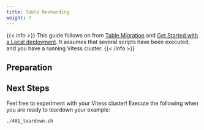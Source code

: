```yaml
---
title: Table Resharding
weight: 7
---
```


{{< info >}}
This guide follows on from [Table Migration](../../user-guides/table-migration) and [Get Started with a Local deployment](../../get-started/local). It assumes that several scripts have been executed, and you have a running Vitess cluster.
{{< /info >}}

## Preparation





## Next Steps

Feel free to experiment with your Vitess cluster! Execute the following when you are ready to teardown your example:

``` bash
./401_teardown.sh
```
